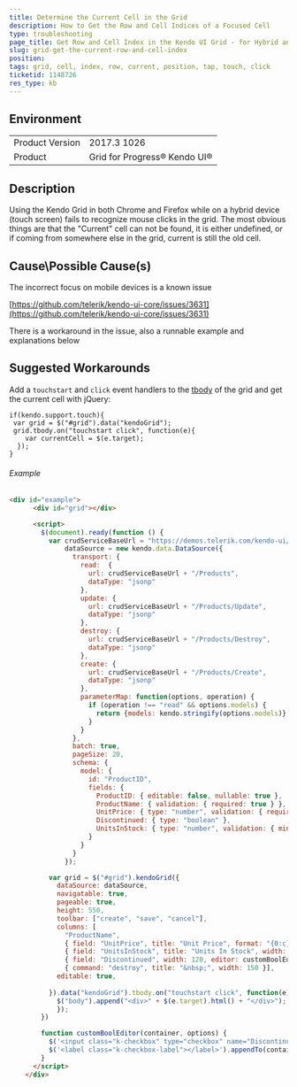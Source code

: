```yaml
---
title: Determine the Current Cell in the Grid
description: How to Get the Row and Cell Indices of a Focused Cell
type: troubleshooting
page_title: Get Row and Cell Index in the Kendo UI Grid - for Hybrid and Web Apps
slug: grid-get-the-current-row-and-cell-index
position: 
tags: grid, cell, index, row, current, position, tap, touch, click
ticketid: 1148726
res_type: kb
---
```


## Environment
<table>
	<tr>
		<td>Product Version</td>
		<td>2017.3 1026</td>
	</tr>
	<tr>
		<td>Product</td>
		<td>Grid for Progress® Kendo UI®</td>
	</tr>
</table>

## Description

Using the Kendo Grid in both Chrome and Firefox while on a hybrid device (touch screen) fails to recognize mouse clicks in the grid.  The most obvious things are that the "Current" cell can not be found, it is either undefined, or if coming from somewhere else in the grid, current is still the old cell.

## Cause\Possible Cause(s)

 The incorrect focus on mobile devices is a known issue

[https://github.com/telerik/kendo-ui-core/issues/3631](https://github.com/telerik/kendo-ui-core/issues/3631)

There is a workaround in the issue, also a runnable example and explanations below

## Suggested Workarounds

Add a `touchstart` and `click` event handlers to the [tbody](/api/javascript/ui/grid/fields/tbody) of the grid and get the current cell with jQuery:

```
if(kendo.support.touch){
 var grid = $("#grid").data("kendoGrid");
 grid.tbody.on("touchstart click", function(e){
    var currentCell = $(e.target);
  });  
}
```

###### Example

```html
<div id="example">
      <div id="grid"></div>

      <script>
        $(document).ready(function () {
          var crudServiceBaseUrl = "https://demos.telerik.com/kendo-ui/service",
              dataSource = new kendo.data.DataSource({
                transport: {
                  read:  {
                    url: crudServiceBaseUrl + "/Products",
                    dataType: "jsonp"
                  },
                  update: {
                    url: crudServiceBaseUrl + "/Products/Update",
                    dataType: "jsonp"
                  },
                  destroy: {
                    url: crudServiceBaseUrl + "/Products/Destroy",
                    dataType: "jsonp"
                  },
                  create: {
                    url: crudServiceBaseUrl + "/Products/Create",
                    dataType: "jsonp"
                  },
                  parameterMap: function(options, operation) {
                    if (operation !== "read" && options.models) {
                      return {models: kendo.stringify(options.models)};
                    }
                  }
                },
                batch: true,
                pageSize: 20,
                schema: {
                  model: {
                    id: "ProductID",
                    fields: {
                      ProductID: { editable: false, nullable: true },
                      ProductName: { validation: { required: true } },
                      UnitPrice: { type: "number", validation: { required: true, min: 1} },
                      Discontinued: { type: "boolean" },
                      UnitsInStock: { type: "number", validation: { min: 0, required: true } }
                    }
                  }
                }
              });

          var grid = $("#grid").kendoGrid({
            dataSource: dataSource,
            navigatable: true,
            pageable: true,
            height: 550,
            toolbar: ["create", "save", "cancel"],
            columns: [
              "ProductName",
              { field: "UnitPrice", title: "Unit Price", format: "{0:c}", width: 120 },
              { field: "UnitsInStock", title: "Units In Stock", width: 120 },
              { field: "Discontinued", width: 120, editor: customBoolEditor },
              { command: "destroy", title: "&nbsp;", width: 150 }],
            editable: true,
           
          }).data("kendoGrid").tbody.on("touchstart click", function(e){
            $("body").append("<div>" + $(e.target).html() + "</div>");
        	});
        })

        function customBoolEditor(container, options) {
          $('<input class="k-checkbox" type="checkbox" name="Discontinued" data-type="boolean" data-bind="checked:Discontinued">').appendTo(container);
          $('<label class="k-checkbox-label">​</label>').appendTo(container);
        }
      </script>
    </div>
```